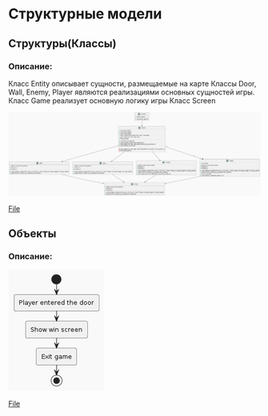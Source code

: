# Структурные модели

## Структуры(Классы)
### Описание:

Класс Entity описывает сущности, размещаемые на карте
Классы Door, Wall, Enemy, Player являются реализациями основных сущностей игры.
Класс Game реализует основную логику игры
Класс Screen

![](./imgs/class.png) 

[File](./diagrams_raw/class.plantuml) 

## Объекты
### Описание:

![](./imgs/activity_4.png) 

[File](./diagrams_raw/activity_4.plantuml) 
